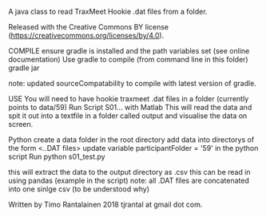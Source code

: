 A java class to read TraxMeet Hookie .dat files from a folder.

Released with the Creative Commons BY license (https://creativecommons.org/licenses/by/4.0).

COMPILE
ensure gradle is installed and the path variables set (see online documentation)
Use gradle to compile (from command line in this folder)
	gradle jar

note: updated sourceCompatability to compile with latest version of gradle. 

USE
You will need to have hookie traxmeet .dat files in a folder (currently points to data/59)
Run Script S01... with Matlab
	This will read the data and spit it out into a textfile in a folder called output and visualise the data on screen.

Python
create a data folder in the root directory
add data into directorys of the form <number><..DAT files>
update variable participantFolder = '59' in the python script
Run python s01_test.py 

this will extract the data to the output directory as <number>.csv
this can be read in using pandas (example in the script)
note: all .DAT files are concatenated into one sinlge csv (to be understood why)


Written by Timo Rantalainen 2018 tjrantal at gmail dot com.
